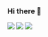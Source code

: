 ### Hi there 👋

<div>
  <img src="https://img.shields.io/badge/carrick035%40gmail.com-Gmail-green"/>
  <a href="https://carrick0708.tistory.com/" target="_blank"><img src="https://img.shields.io/badge/%20-Blog-orange"/></a>
<a href="버튼을 눌렀을 때 이동할 링크" target="_blank"><img src="https://img.shields.io/badge/뱃지레이블-배경색?style=뱃지모양&logo=로고&logoColor=로고색상"/></a>


  

</div>

<!--
**happyhermann/happyhermann** is a ✨ _special_ ✨ repository because its `README.md` (this file) appears on your GitHub profile.

https://img.shields.io/badge/carrick035%40gmail.com-Gmail-green

Here are some ideas to get you started:

- 🔭 I’m currently working on ...
- 🌱 I’m currently learning ...
- 👯 I’m looking to collaborate on ...
- 🤔 I’m looking for help with ...
- 💬 Ask me about ...
- 📫 How to reach me: ...
- 😄 Pronouns: ...
- ⚡ Fun fact: ...
-->
